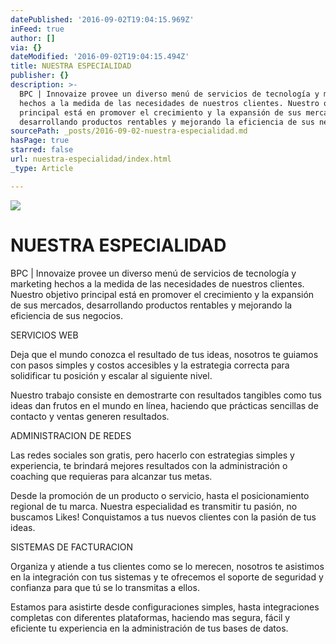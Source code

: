 ```yaml
---
datePublished: '2016-09-02T19:04:15.969Z'
inFeed: true
author: []
via: {}
dateModified: '2016-09-02T19:04:15.494Z'
title: NUESTRA ESPECIALIDAD
publisher: {}
description: >-
  BPC | Innovaize provee un diverso menú de servicios de tecnología y marketing
  hechos a la medida de las necesidades de nuestros clientes. Nuestro objetivo
  principal está en promover el crecimiento y la expansión de sus mercados,
  desarrollando productos rentables y mejorando la eficiencia de sus negocios.
sourcePath: _posts/2016-09-02-nuestra-especialidad.md
hasPage: true
starred: false
url: nuestra-especialidad/index.html
_type: Article

---
```

![](https://the-grid-user-content.s3-us-west-2.amazonaws.com/a9dbbab4-95d0-4b78-9c60-bac32c3270b3.jpg)

# NUESTRA ESPECIALIDAD

BPC | Innovaize provee un diverso menú de servicios de tecnología y marketing hechos a la medida de las necesidades de nuestros clientes. Nuestro objetivo principal está en promover el crecimiento y la expansión de sus mercados, desarrollando productos rentables y mejorando la eficiencia de sus negocios.

SERVICIOS WEB

Deja que el mundo conozca el resultado de tus ideas, nosotros te guiamos con pasos simples y costos accesibles y la estrategia correcta para solidificar tu posición y escalar al siguiente nivel.

Nuestro trabajo consiste en demostrarte con resultados tangibles como tus ideas dan frutos en el mundo en línea, haciendo que prácticas sencillas de contacto y ventas generen resultados.

ADMINISTRACION DE REDES

Las redes sociales son gratis, pero hacerlo con estrategias simples y experiencia, te brindará mejores resultados con la administración o coaching que requieras para alcanzar tus metas.

Desde la promoción de un producto o servicio, hasta el posicionamiento regional de tu marca. Nuestra especialidad es transmitir tu pasión, no buscamos Likes! Conquistamos a tus nuevos clientes con la pasión de tus ideas.

SISTEMAS DE FACTURACION

Organiza y atiende a tus clientes como se lo merecen, nosotros te asistimos en la integración con tus sistemas y te ofrecemos el soporte de seguridad y confianza para que tú se lo transmitas a ellos.

Estamos para asistirte desde configuraciones simples, hasta integraciones completas con diferentes plataformas, haciendo mas segura, fácil y eficiente tu experiencia en la administración de tus bases de datos.